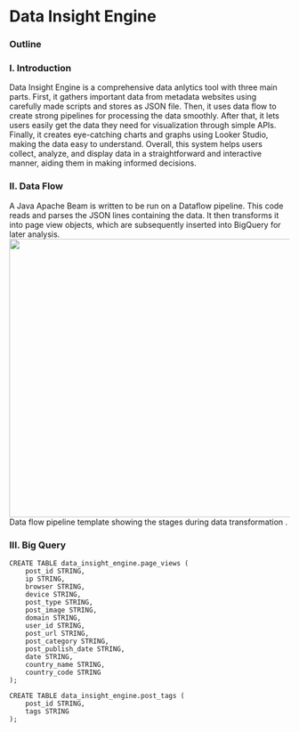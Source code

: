 # Data Insight Engine

### Outline
### I. Introduction
Data Insight Engine is a comprehensive data anlytics tool with three main parts. First, it gathers important data from metadata websites using carefully made scripts and stores as JSON file. Then, it uses data flow to create strong pipelines for processing the data smoothly. After that, it lets users easily get the data they need for visualization through simple APIs. Finally, it creates eye-catching charts and graphs using Looker Studio, making the data easy to understand. Overall, this system helps users collect, analyze, and display data in a straightforward and interactive manner, aiding them in making informed decisions.

### II. Data Flow
A Java Apache Beam is written to be run on a Dataflow pipeline. This code reads and parses the JSON lines containing the data. It then transforms it into page view objects, which are subsequently inserted into BigQuery for later analysis.
<img src="![image](https://github.com/fatimashehab99/data-insight-engine/Screenshot 2024-05-13 130912.png" style=" width:600px ; height:500px "  >
Data flow pipeline template showing the stages during data transformation .

### III. Big Query 
```
CREATE TABLE data_insight_engine.page_views (
    post_id STRING,
    ip STRING,
    browser STRING,
    device STRING,
    post_type STRING,
    post_image STRING,
    domain STRING,
    user_id STRING,
    post_url STRING,
    post_category STRING,
    post_publish_date STRING,
    date STRING,
    country_name STRING,
    country_code STRING
);

CREATE TABLE data_insight_engine.post_tags (
    post_id STRING,
    tags STRING
);
```
